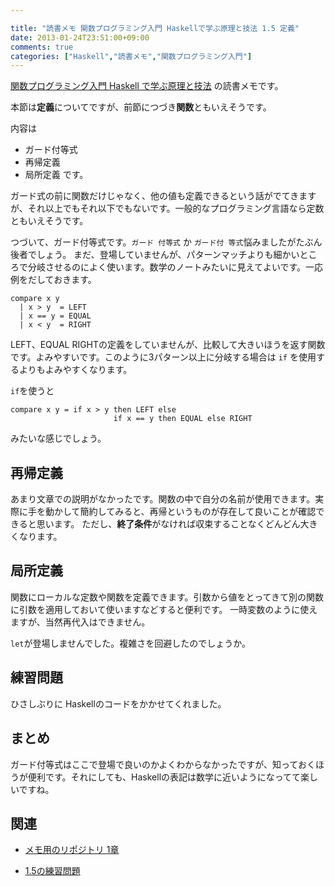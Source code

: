 ```yaml
---

title: "読書メモ 関数プログラミング入門 Haskellで学ぶ原理と技法 1.5 定義"
date: 2013-01-24T23:51:00+09:00
comments: true
categories: ["Haskell","読書メモ","関数プログラミング入門"]
---
```


[関数プログラミング入門 Haskell で学ぶ原理と技法](http://www.amazon.co.jp/gp/product/427406896X/ref=as_li_ss_tl?ie=UTF8&camp=247&creative=7399&creativeASIN=427406896X&linkCode=as2&tag=eiel-22) の読書メモです。

本節は**定義**についてですが、前節につづき**関数**ともいえそうです。

内容は
* ガード付等式
* 再帰定義
* 局所定義
です。

ガード式の前に関数だけじゃなく、他の値も定義できるという話がでてきますが、それ以上でもそれ以下でもないです。一般的なプログラミング言語なら定数ともいえそうです。

つづいて、ガード付等式です。`ガード 付等式` か `ガード付 等式`悩みましたがたぶん後者でしょう。
まだ、登場していませんが、パターンマッチよりも細かいところで分岐させるのによく使います。数学のノートみたいに見えてよいです。一応例をだしておきます。

```
compare x y
  | x > y  = LEFT
  | x == y = EQUAL
  | x < y  = RIGHT
```
LEFT、EQUAL RIGHTの定義をしていませんが、比較して大きいほうを返す関数です。よみやすいです。このように3パターン以上に分岐する場合は `if` を使用するよりもよみやすくなります。

`if`を使うと

```
compare x y = if x > y then LEFT else
                       if x == y then EQUAL else RIGHT
```
みたいな感じでしょう。

## 再帰定義

あまり文章での説明がなかったです。関数の中で自分の名前が使用できます。実際に手を動かして簡約してみると、再帰というものが存在して良いことが確認できると思います。
ただし、**終了条件**がなければ収束することなくどんどん大きくなります。

## 局所定義

関数にローカルな定数や関数を定義できます。引数から値をとってきて別の関数に引数を適用しておいて使いますなどすると便利です。
一時変数のように使えますが、当然再代入はできません。

`let`が登場しませんでした。複雑さを回避したのでしょうか。

## 練習問題

ひさしぶりに Haskellのコードをかかせてくれました。

## まとめ

ガード付等式はここで登場で良いのかよくわからなかったですが、知っておくほうが便利です。それにしても、Haskellの表記は数学に近いようになってて楽しいですね。

## 関連

* [メモ用のリポジトリ 1章](https://github.com/eiel/Introduction-to-Functional-Programming-using-Haskell/blob/master/1/index.org)

* [1.5の練習問題](https://github.com/eiel/Introduction-to-Functional-Programming-using-Haskell/blob/master/1/1.5.hs)

